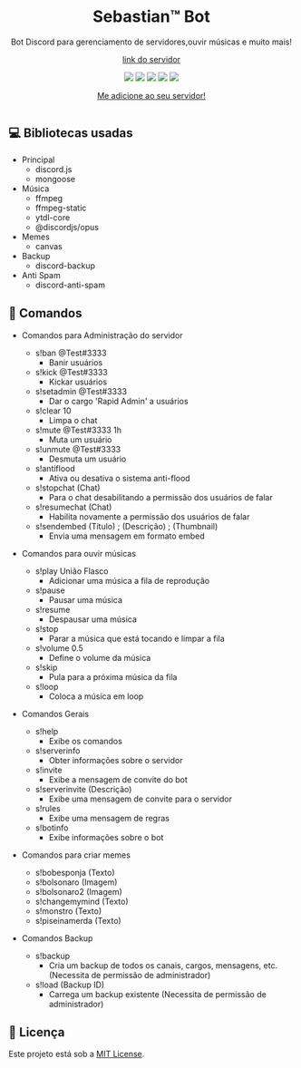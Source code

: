 <h1 align="center">Sebastian™ Bot</h1>
<p align="center">Bot Discord para gerenciamento de servidores,ouvir músicas e muito mais!</p>
<p align="center"><a href="https://discord.gg/dR4k3WTUjX">link do servidor</a></p>
<p align="center">
    <a href="https://discord.gg/dR4k3WTUjX"><img src="https://img.shields.io/discord/704882848364101763"></a>
    <img src="https://img.shields.io/github/repo-size/ReddyyZ/Rapid">
    <img src="https://img.shields.io/github/issues/ReddyyZ/Rapid">
    <img src="https://img.shields.io/github/license/ReddyyZ/Rapid">
    <img src="https://img.shields.io/badge/node-14.2.0-green">
</p>
<p align="center">
    <a href="https://discord.com/api/oauth2/authorize?client_id=855280582018465833&permissions=8&scope=bot" target="_blank">Me adicione ao seu servidor!</a>
</p>
<p align="center">
    <a href="\">
    <img src="https://i1.wp.com/discordemoji.com/assets/emoji/PinkDiscord.png" alt="" />
</a>
</p>

## :computer: Bibliotecas usadas
- Principal
    - discord.js
    - mongoose
- Música
    - ffmpeg
    - ffmpeg-static
    - ytdl-core
    - @discordjs/opus
- Memes
    - canvas
- Backup
    - discord-backup
- Anti Spam
    - discord-anti-spam

## :pencil: Comandos
- Comandos para Administração do servidor
    - s!ban @Test#3333
        - Banir usuários
    - s!kick @Test#3333
        - Kickar usuários
    - s!setadmin @Test#3333
        - Dar o cargo 'Rapid Admin' a usuários
    - s!clear 10
        - Limpa o chat
    - s!mute @Test#3333 1h
        - Muta um usuário
    - s!unmute @Test#3333
        - Desmuta um usuário
    - s!antiflood
        - Ativa ou desativa o sistema anti-flood
    - s!stopchat (Chat)
        - Para o chat desabilitando a permissão dos usuários de falar
    - s!resumechat (Chat)
        - Habilita novamente a permissão dos usuários de falar
    - s!sendembed (Título) ; (Descrição) ; (Thumbnail)
        - Envia uma mensagem em formato embed
        
- Comandos para ouvir músicas
    - s!play União Flasco
        - Adicionar uma música a fila de reprodução
    - s!pause
        - Pausar uma música
    - s!resume
        - Despausar uma música
    - s!stop
        - Parar a música que está tocando e limpar a fila
    - s!volume 0.5
        - Define o volume da música
    - s!skip
        - Pula para a próxima música da fila
    - s!loop
        - Coloca a música em loop

- Comandos Gerais
    - s!help
        - Exibe os comandos
    - s!serverinfo
        - Obter informações sobre o servidor
    - s!invite
        - Exibe a mensagem de convite do bot
    - s!serverinvite (Descrição)
        - Exibe uma mensagem de convite para o servidor
    - s!rules
        - Exibe uma mensagem de regras
    - s!botinfo
        - Exibe informações sobre o bot

- Comandos para criar memes
    - s!bobesponja (Texto)
    - s!bolsonaro (Imagem)
    - s!bolsonaro2 (Imagem)
    - s!changemymind (Texto)
    - s!monstro (Texto)
    - s!piseinamerda (Texto)

- Comandos Backup
    - s!backup
        - Cria um backup de todos os canais, cargos, mensagens, etc. (Necessita de permissão de administrador)
    - s!load (Backup ID)
        - Carrega um backup existente (Necessita de permissão de administrador)

## :page_facing_up: Licença
Este projeto está sob a [MIT License](LICENSE).
